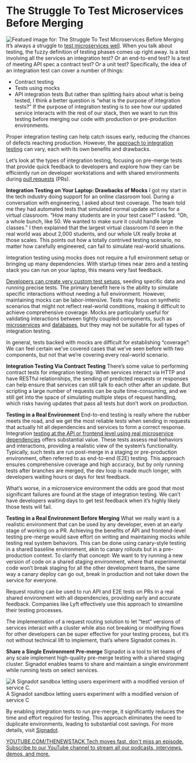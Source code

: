 # The Struggle To Test Microservices Before Merging
![Featued image for: The Struggle To Test Microservices Before Merging](https://cdn.thenewstack.io/media/2024/08/121b1852-traffic-1024x576.jpg)
It’s always a struggle to [test microservices well](https://thenewstack.io/the-struggle-for-microservice-integration-testing/). When you talk about testing, the fuzzy definition of testing phases comes up right away. Is a test involving all the services an integration test? Or an end-to-end test? Is a test of meeting API spec a contract test? Or a unit test? Specifically, the idea of an integration test can cover a number of things:

- Contract testing
- Tests using mocks
- API integration tests
But rather than splitting hairs about what is being tested, I think a better question is “what is the purpose of integration tests?” If the purpose of integration testing is to see how our updated service interacts with the rest of our stack, then we want to run this testing before merging our code with production or pre-production environments.

Proper integration testing can help catch issues early, reducing the chances of defects reaching production. However, the [approach to integration testing](https://thenewstack.io/we-need-a-new-approach-to-testing-microservices/) can vary, each with its own benefits and drawbacks.

Let’s look at the types of integration testing, focusing on pre-merge tests that provide quick feedback to developers and explore how they can be efficiently run on developer workstations and with shared environments during [pull requests](https://thenewstack.io/demo-testing-and-previewing-pull-requests-with-signadot/) (PRs).

**Integration Testing on Your Laptop: Drawbacks of Mocks**
I got my start in the tech industry doing support for an online classroom tool. During a conversation with engineering, I asked about test coverage. The team told me they had automated tests that simulated normal update actions for a virtual classroom. “How many students are in your test case?” I asked. “Oh, a whole bunch, like 50. We wanted to make sure it could handle large classes.” I then explained that the largest virtual classroom I’d seen in the real world was about 2,000 students, and our whole UX really broke at those scales. This points out how a totally contrived testing scenario, no matter how carefully engineered, can fail to simulate real-world situations.

Integration testing using mocks does not require a full environment setup or bringing up many dependencies. With startup times near zero and a testing stack you can run on your laptop, this means very fast feedback.

[Developers can create very custom test setups](https://thenewstack.io/improve-developer-velocity-by-decentralizing-testing/), seeding specific data and running precise tests. The primary benefit here is the ability to simulate specific interactions without needing a full environment.
However, maintaining mocks can be labor-intensive. Tests may focus on synthetic scenarios that might not reflect real-world conditions, making it difficult to achieve comprehensive coverage. Mocks are particularly useful for validating interactions between tightly coupled components, such as [microservices](https://thenewstack.io/microservices/) and [databases](https://thenewstack.io/data/), but they may not be suitable for all types of integration testing.

In general, tests backed with mocks are difficult for establishing “coverage”: We can feel certain we’ve covered cases that we’ve seen before with two components, but not that we’re covering every real-world scenario.

**Integration Testing Via Contract Testing**
There’s some value to performing contract tests for integration testing. When services interact via HTTP and have RESTful relationships, the sending of predicted requests or responses can help ensure that services can still talk to each other after an update. But scripting a large number of requests can be quite time-consuming, and we still get into the space of simulating multiple steps of request handling, which risks having updates that pass all tests but don’t work on production.

**Testing in a Real Environment**
End-to-end testing is really where the rubber meets the road, and we get the most reliable tests when sending in requests that actually hit all dependencies and services to form a correct response. Integration [testing at the API or frontend level using real microservice dependencies](https://thenewstack.io/why-staging-doesnt-scale-for-microservice-testing/) offers substantial value. These tests assess real behaviors and interactions, providing a realistic view of the system’s functionality. Typically, such tests are run post-merge in a staging or pre-production environment, often referred to as end-to-end (E2E) testing. This approach ensures comprehensive coverage and high accuracy, but by only running tests after branches are merged, the dev loop is made much longer, with developers waiting hours or days for test feedback.

What’s worse, in a microservice environment the odds are good that most significant failures are found at the stage of integration testing. We can’t have developers waiting days to get test feedback when it’s highly likely those tests will fail.

**Testing in a Real Environment Before Merging**
What we really want is a realistic environment that can be used by any developer, even at an early stage of working on a PR. Achieving the benefits of API and frontend-level testing pre-merge would save effort on writing and maintaining mocks while testing real system behaviors. This can be done using canary-style testing in a shared baseline environment, akin to canary rollouts but in a pre-production context. To clarify that concept: We want to try running a new version of code on a shared staging environment, where that experimental code won’t break staging for all the other development teams, the same way a canary deploy can go out, break in production and not take down the service for everyone.

Request routing can be used to run API and E2E tests on PRs in a real shared environment with all dependencies, providing early and accurate feedback. Companies like Lyft effectively use this approach to streamline their testing processes.

The implementation of a request routing solution to let “test” versions of services interact with a cluster while also not breaking or modifying flows for other developers can be super effective for your testing process, but it’s not without technical lift to implement, that’s where Signadot comes in.

**Share a Single Environment Pre-merge**
Signadot is a tool to let teams of any scale implement high-quality pre-merge testing with a shared staging cluster. Signadot enables teams to share and maintain a single environment while running tests on select services.

![A Signadot sandbox letting users experiment with a modified version of service C.](https://cdn.thenewstack.io/media/2024/08/a9376f8a-image1-1024x576.png)
A Signadot sandbox letting users experiment with a modified version of service C

By enabling integration tests to run pre-merge, it significantly reduces the time and effort required for testing. This approach eliminates the need to duplicate environments, leading to substantial cost savings. For more details, visit [Signadot](https://www.signadot.com/).

[
YOUTUBE.COM/THENEWSTACK
Tech moves fast, don't miss an episode. Subscribe to our YouTube
channel to stream all our podcasts, interviews, demos, and more.
](https://youtube.com/thenewstack?sub_confirmation=1)